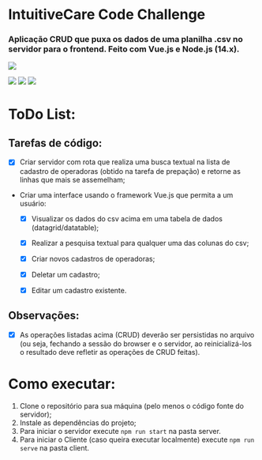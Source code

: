 # IntuitiveCare Code Challenge
### Aplicação CRUD que puxa os dados de uma planilha .csv no servidor para o frontend. Feito com Vue.js e Node.js (14.x).

![](https://cdn.discordapp.com/attachments/206121386685497346/871122003917172746/unknown.png)

![](https://cdn.discordapp.com/attachments/206121386685497346/871122141855236137/unknown.png)
![](https://cdn.discordapp.com/attachments/206121386685497346/871122236034125854/unknown.png)
![](https://cdn.discordapp.com/attachments/206121386685497346/871122310302662667/unknown.png)
# ToDo List:
## Tarefas de código:
  - [x] Criar servidor com rota que realiza uma busca textual na lista de cadastro de operadoras (obtido na tarefa de prepação) e retorne as linhas que mais se assemelham;
  - Criar uma interface usando o framework Vue.js que permita a um usuário:
    - [x] Visualizar os dados do csv acima em uma tabela de dados (datagrid/datatable);
    - [x] Realizar a pesquisa textual para qualquer uma das colunas do csv;
    - [x] Criar novos cadastros de operadoras;
    - [x] Deletar um cadastro;
    - [x] Editar um cadastro existente.
 

 ## Observações:
  - [x] As operações listadas acima (CRUD) deverão ser persistidas no arquivo (ou seja, fechando a sessão do browser e o servidor, ao reinicializá-los o resultado deve refletir as operações de CRUD feitas).


# Como executar:

1. Clone o repositório para sua máquina (pelo menos o código fonte do servidor);
2. Instale as dependências do projeto;
3. Para iniciar o servidor execute `npm run start` na pasta server.
4. Para iniciar o Cliente (caso queira executar localmente) execute `npm run serve` na pasta client.